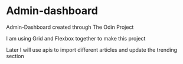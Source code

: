 # Admin-dashboard
Admin-Dashboard created through The Odin Project

I am using Grid and Flexbox together to make this project

Later I will use apis to import different articles and update the trending section